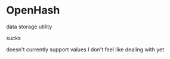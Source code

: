 # OpenHash
data storage utility

sucks

doesn't currently support values I don't feel like dealing with yet

